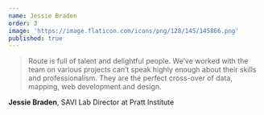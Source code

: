 ```yaml
---
name: Jessie Braden
order: 3
image: 'https://image.flaticon.com/icons/png/128/145/145866.png'
published: true
---
```


> Route is full of talent and delightful people. We’ve worked with the team on various projects can’t speak highly enough about their skills and professionalism. They are the perfect cross-over of data, mapping, web development and design.

**Jessie Braden**, SAVI Lab Director at Pratt Institute
